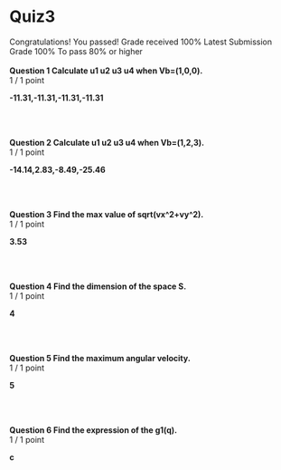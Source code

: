 # Quiz3
Congratulations! You passed!
Grade received 100%
Latest Submission Grade 100%
To pass 80% or higher
<br/>
<br/>
**Question 1 Calculate u1 u2 u3 u4 when Vb=(1,0,0).**    
1 / 1 point    

**-11.31,-11.31,-11.31,-11.31**   

<br/>
<br/>

**Question 2 Calculate u1 u2 u3 u4 when Vb=(1,2,3).**    
1 / 1 point

**-14.14,2.83,-8.49,-25.46**
 
<br/>
<br/>

**Question 3 Find the max value of sqrt(vx^2+vy^2).**    
1 / 1 point

**3.53**

<br/>
<br/>

**Question 4 Find the dimension of the space S.**    
1 / 1 point

**4**
  
<br/>
<br/>

**Question 5 Find the maximum angular velocity.**    
1 / 1 point

**5**
 
<br/>
<br/>

**Question 6 Find the expression of the g1(q).**    
1 / 1 point

**c**
 
<br/>
<br/>


